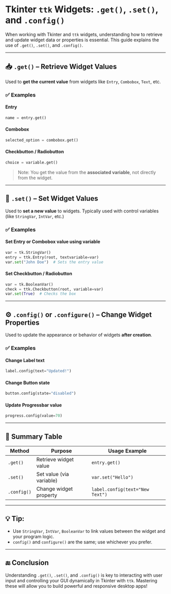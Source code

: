 # Tkinter `ttk` Widgets: `.get()`, `.set()`, and `.config()`

When working with Tkinter and `ttk` widgets, understanding how to retrieve and update widget data or properties is essential. This guide explains the use of `.get()`, `.set()`, and `.config()`.

---

## 📥 `.get()` – Retrieve Widget Values

Used to **get the current value** from widgets like `Entry`, `Combobox`, `Text`, etc.

### ✅ Examples

#### Entry

```python
name = entry.get()
```

#### Combobox

```python
selected_option = combobox.get()
```

#### Checkbutton / Radiobutton

```python
choice = variable.get()
```

> Note: You get the value from the **associated variable**, not directly from the widget.

---

## 📝 `.set()` – Set Widget Values

Used to **set a new value** to widgets. Typically used with control variables (like `StringVar`, `IntVar`, etc.)

### ✅ Examples

#### Set Entry or Combobox value using variable

```python
var = tk.StringVar()
entry = ttk.Entry(root, textvariable=var)
var.set("John Doe")  # Sets the entry value
```

#### Set Checkbutton / Radiobutton

```python
var = tk.BooleanVar()
check = ttk.Checkbutton(root, variable=var)
var.set(True)  # Checks the box
```

---

## ⚙️ `.config()` or `.configure()` – Change Widget Properties

Used to update the appearance or behavior of widgets **after creation**.

### ✅ Examples

#### Change Label text

```python
label.config(text="Updated!")
```

#### Change Button state

```python
button.config(state="disabled")
```

#### Update Progressbar value

```python
progress.config(value=70)
```

---

## 🔁 Summary Table

| Method        | Purpose                  | Usage Example                     |
| ------------- | ------------------------ | --------------------------------- |
| `.get()`    | Retrieve widget value    | `entry.get()`                   |
| `.set()`    | Set value (via variable) | `var.set("Hello")`              |
| `.config()` | Change widget property   | `label.config(text="New Text")` |

---

## 💡 Tip:

- Use `StringVar`, `IntVar`, `BooleanVar` to link values between the widget and your program logic.
- `config()` and `configure()` are the same; use whichever you prefer.

---

## 🔚 Conclusion

Understanding `.get()`, `.set()`, and `.config()` is key to interacting with user input and controlling your GUI dynamically in Tkinter with `ttk`. Mastering these will allow you to build powerful and responsive desktop apps!
